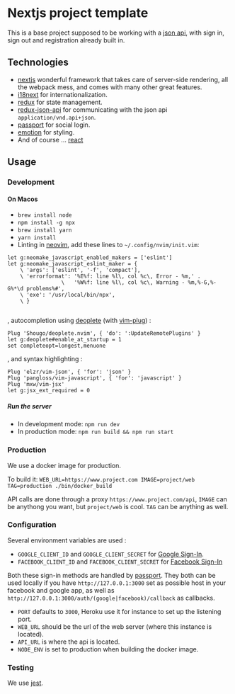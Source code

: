 # Nextjs project template

This is a base project supposed to be working with a [json api](http://jsonapi.org), with sign in, sign out and registration already built in.

## Technologies

* [nextjs](https://github.com/zeit/next.js/) wonderful framework that takes care of server-side rendering, all the webpack mess, and comes with many other great features.
* [i18next](https://www.i18next.com/) for internationalization.
* [redux](https://redux.js.org/) for state management.
* [redux-json-api](https://github.com/stonecircle/redux-json-api) for communicating with the json api `application/vnd.api+json`.
* [passport](passportjs.org) for social login.
* [emotion](https://emotion.sh/) for styling.
* And of course ... [react](https://reactjs.org/)

## Usage

### Development

#### On Macos

* `brew install node`
* `npm install -g npx`
* `brew install yarn`
* `yarn install`
* Linting in [neovim](https://neovim.io/), add these lines to `~/.config/nvim/init.vim`:

```
let g:neomake_javascript_enabled_makers = ['eslint']
let g:neomake_javascript_eslint_maker = {
    \ 'args': ['eslint', '-f', 'compact'],
    \ 'errorformat': '%E%f: line %l\, col %c\, Error - %m,' .
                 \   '%W%f: line %l\, col %c\, Warning - %m,%-G,%-G%*\d problems%#',
    \ 'exe': '/usr/local/bin/npx',
    \ }
 
``` 
, autocompletion using [deoplete](https://github.com/Shougo/deoplete.nvim) (with [vim-plug](https://github.com/junegunn/vim-plug)) : 
 
```
Plug 'Shougo/deoplete.nvim', { 'do': ':UpdateRemotePlugins' }
let g:deoplete#enable_at_startup = 1
set completeopt=longest,menuone
```
, and syntax highlighting :

```
Plug 'elzr/vim-json', { 'for': 'json' }
Plug 'pangloss/vim-javascript', { 'for': 'javascript' }
Plug 'mxw/vim-jsx'
let g:jsx_ext_required = 0
```

##### Run the server

* In development mode: `npm run dev`
* In production mode: `npm run build && npm run start`

### Production

We use a docker image for production. 

To build it: `WEB_URL=https://www.project.com IMAGE=project/web TAG=production ./bin/docker_build`

API calls are done through a proxy `https://www.project.com/api`, `IMAGE` can be anythong you want, but `project/web` is cool. `TAG` can be anything as well. 

### Configuration

Several environment variables are used :

* `GOOGLE_CLIENT_ID` and `GOOGLE_CLIENT_SECRET` for [Google Sign-In](https://developers.google.com/identity/sign-in/web/).
* `FACEBOOK_CLIENT_ID` and `FACEBOOK_CLIENT_SECRET` for [Facebook Sign-In](https://developers.facebook.com/docs/facebook-login/web)

Both these sign-in methods are handled by [passport](www.passportjs.org). They both can be used locally if you have `http://127.0.0.1:3000` set as possible host in your facebook and google app, as well as `http://127.0.0.1:3000/auth/(google|facebook)/callback` as callbacks.

* `PORT` defaults to `3000`, Heroku use it for instance to set up the listening port.
* `WEB_URL` should be the url of the web server (where this instance is located).
* `API_URL` is where the api is located.
* `NODE_ENV` is set to production when building the docker image.

### Testing

We use [jest](https://facebook.github.io/jest/).
